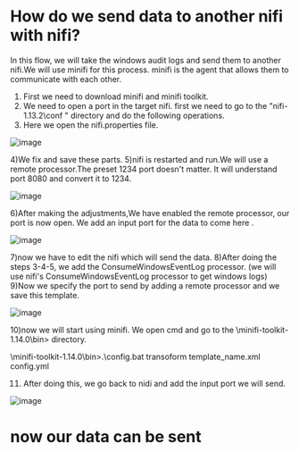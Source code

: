 # How do we send data to another nifi with nifi?

In this flow, we will take the windows audit logs and send them to another nifi.We will use minifi for this process.
minifi is the agent that allows them to communicate with each other.

1) First we need to download minifi and minifi toolkit.
2) We need to open a port in the target nifi. first we need to go to the "nifi-1.13.2\conf " directory and do the following operations.
3) Here we open the nifi.properties file.

![image](https://user-images.githubusercontent.com/58874305/129353531-1cd6c3e0-e1d7-4a47-808a-53e5411b5a54.png)

4)We fix and save these parts. 
5)nifi is restarted and run.We will use a remote processor.The preset 1234 port doesn't matter. It will understand port 8080 and convert it to 1234.

![image](https://user-images.githubusercontent.com/58874305/129353939-6ae1a535-2444-48f8-b3cd-dd9463b7a02d.png)

6)After making the adjustments,We have enabled the remote processor, our port is now open. We add an input port for the data to come here .

![image](https://user-images.githubusercontent.com/58874305/129354572-934aba34-8c08-4cfe-86b7-9f00bf4d00cf.png)

7)now we have to edit the nifi which will send the data. 
8)After doing the steps 3-4-5, we add the ConsumeWindowsEventLog processor. (we will use nifi's ConsumeWindowsEventLog processor to get windows logs)
9)Now we specify the port to send by adding a remote processor and we save this template.

![image](https://user-images.githubusercontent.com/58874305/129355131-7dab8feb-6b49-426d-966f-eb6c412dc458.png)

10)now we will start using minifi. We open cmd and go to the \minifi-toolkit-1.14.0\bin> directory.

\minifi-toolkit-1.14.0\bin>.\config.bat transoform template_name.xml config.yml

11) After doing this, we go back to nidi and add the input port we will send.

![image](https://user-images.githubusercontent.com/58874305/129356475-58643411-a2a6-43ec-b606-382f21a08bb7.png)

# now our data can be sent








